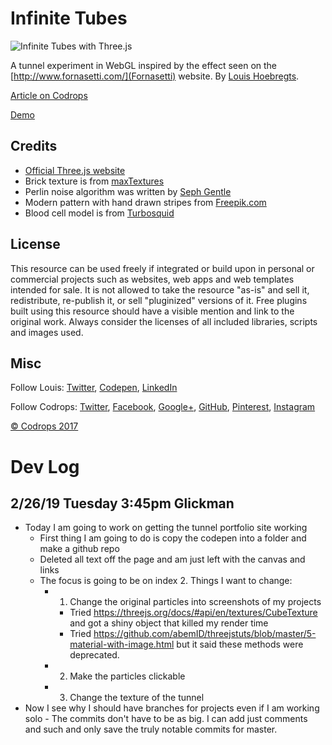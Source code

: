 # Infinite Tubes

![Infinite Tubes with Three.js](https://tympanus.net/codrops/wp-content/uploads/2017/05/InfiniteTubesWithThreeJS_Featured.jpg)

A tunnel experiment in WebGL inspired by the effect seen on the [http://www.fornasetti.com/](Fornasetti) website. By [Louis Hoebregts](http://mamboleoo.be/).

[Article on Codrops](https://tympanus.net/codrops/?p=30954)

[Demo](https://tympanus.net/Development/InfiniteTubes/)

## Credits

- [Official Three.js website](https://threejs.org/)
- Brick texture is from [maxTextures](http://www.mb3d.co.uk/mb3d/Stone_and_Rock_Seamless_and_Tileable_High_Res_Textures.html)
- Perlin noise algorithm was written by [Seph Gentle](https://github.com/josephg/noisejs)
- Modern pattern with hand drawn stripes from [Freepik.com](http://www.freepik.com/index.php?goto=74&idfoto=934482)
- Blood cell model is from [Turbosquid](https://www.turbosquid.com/3d-models/free-blood-cell-3d-model/509576)

## License
This resource can be used freely if integrated or build upon in personal or commercial projects such as websites, web apps and web templates intended for sale. It is not allowed to take the resource "as-is" and sell it, redistribute, re-publish it, or sell "pluginized" versions of it. Free plugins built using this resource should have a visible mention and link to the original work. Always consider the licenses of all included libraries, scripts and images used.

## Misc

Follow Louis: [Twitter](https://twitter.com/Mamboleoo), [Codepen](http://codepen.io/Mamboleoo/), [LinkedIn](https://be.linkedin.com/in/louis-hoebregts-734aa1a8)

Follow Codrops: [Twitter](http://www.twitter.com/codrops), [Facebook](http://www.facebook.com/codrops), [Google+](https://plus.google.com/101095823814290637419), [GitHub](https://github.com/codrops), [Pinterest](http://www.pinterest.com/codrops/), [Instagram](https://www.instagram.com/codropsss/)


[© Codrops 2017](http://www.codrops.com)


# Dev Log
  
## 2/26/19 Tuesday 3:45pm Glickman
  - Today I am going to work on getting the tunnel portfolio site working
    - First thing I am going to do is copy the codepen into a folder and make a github repo
    - Deleted all text off the page and am just left with the canvas and links
    - The focus is going to be on index 2. Things I want to change:
      - 1. Change the original particles into screenshots of my projects
        - Tried https://threejs.org/docs/#api/en/textures/CubeTexture and got a shiny object that killed my render time
        - Tried https://github.com/abemID/threejstuts/blob/master/5-material-with-image.html but it said these methods were deprecated. 
      - 2. Make the particles clickable
      - 3. Change the texture of the tunnel
  - Now I see why I should have branches for projects even if I am working solo - The commits don't have to be as big. I can add just comments and such and only save the truly notable commits for master. 